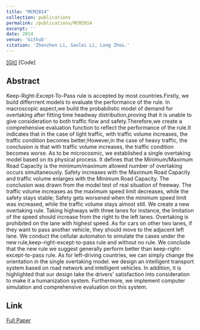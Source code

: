 ```yaml
---
title: "MCM2014"
collection: publications
permalink: /publications/MCM2014
excerpt: ''
date: 2014
venue: 'Github'
citation: 'Zhenzhen Li, Gaolei Li, Long Zhou.'
---  
```


[[Git]](https://github.com/gitipanda/gitipanda.github.io/blob/master/files/MCM2014.pdf)  [Code]

## Abstract
Keep-Right-Except-To-Pass rule is accepted by most countries.Firstly, we build differrrent models to evaluate the performance of the rule.
In macroscopic aspect,we build the probabilistic model of demand for overtaking
after fitting time headway distribution,proving that it is unable to give consideration to
both traffic flow and safety.Therefore,we create a comprehensive evaluation function
to reflect the performance of the rule.It indicates that in the case of light traffic, with
traffic volume increases, the traffic condition becomes better;However,in the case of
heavy traffic, the conclusion is that with traffic volume increases, the traffic condition
becomes worse.
As to be microcosmic, we established a single overtaking model based on its physical
process. It defines that the Minimum/Maximum Road Capacity is the minimum/maximum allowed number of overtaking occurs simultaneously. Safety increases with the
Maximum Road Capacity and traffic volume enlarges with the Minimum Road Capacity.
The conclusion was drawn from the model test of real situation of freeway. The traffic
volume increases as the maximum speed limit decreases, while the safety stays stable;
Safety gets worsened when the minimum speed limit was increased, while the traffic
volume stays almost still.
We create a new overtaking rule. Taking highways with three lanes for instance, the
limitation of the speed should increase from the right to the left lanes. Overtaking is
prohibited on the lane with highest speed. As for cars on other two lanes, if they want
to pass another vehicle, they should move to the adjacent left lane. We conduct the
cellular automaton to simulate the cases under the new rule,keep-right-except-to-pass
rule and without no rule. We conclude that the new rule we suggest generally perform
better than keep-right-except-to-pass rule. As for left-driving countries, we can simply
change the orientation in the single overtaking model.
we design an intelligent transport system based on road network and intelligent vehicles. In addition, it is highlighted that our design take the drivers' satisfaction into
consideration to make it a humanization system. Furthermore, we implement computer simulation and comprehensive evaluation on this system.
## Link
[Full Paper](https://github.com/gitipanda/gitipanda.github.io/blob/master/files/MCM2014.pdf)
